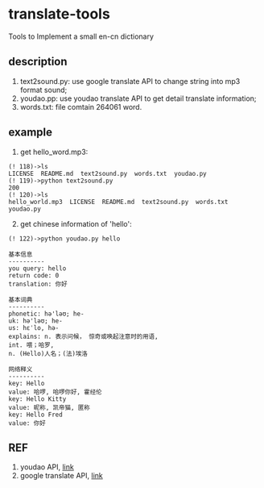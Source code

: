 translate-tools
===============

Tools to Implement a small en-cn dictionary

description
---------------

1. text2sound.py: use google translate API to change string into mp3 format sound;  
2. youdao.pp: use youdao translate API to get detail translate information;  
3. words.txt: file comtain 264061 word.  

example
---------------
1.  get hello_word.mp3:   

```
(! 118)->ls
LICENSE  README.md  text2sound.py  words.txt  youdao.py
(! 119)->python text2sound.py 
200
(! 120)->ls
hello_world.mp3  LICENSE  README.md  text2sound.py  words.txt  youdao.py

```

2. get chinese information of 'hello':  

```
(! 122)->python youdao.py hello

基本信息
----------
you query: hello
return code: 0
translation: 你好

基本词典
----------
phonetic: hə'ləʊ; he-
uk: hə'ləʊ; he-
us: hɛˈlo, hə-
explains: n. 表示问候， 惊奇或唤起注意时的用语,
int. 喂；哈罗,
n. (Hello)人名；(法)埃洛

网络释义
----------
key: Hello
value: 哈啰, 哈啰你好, 霍经伦
key: Hello Kitty
value: 昵称, 凯帝猫, 匿称
key: Hello Fred
value: 你好
```

REF
------------
1. youdao API, [link](http://fanyi.youdao.com/openapi?path=data-mode)
2. google translate API, [link](http://translate.google.com/translate_tts?ie=UTF-8&tl=en&q=hello)
